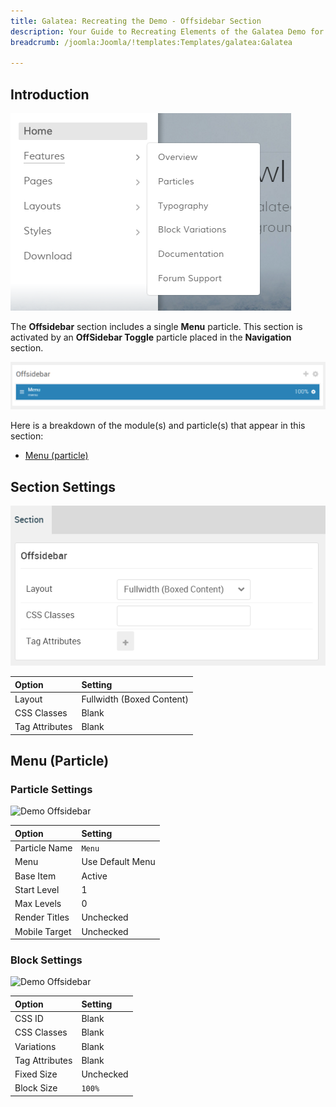 ```yaml
---
title: Galatea: Recreating the Demo - Offsidebar Section
description: Your Guide to Recreating Elements of the Galatea Demo for Joomla
breadcrumb: /joomla:Joomla/!templates:Templates/galatea:Galatea

---
```


## Introduction

![](assets/offsidebar.png)

The **Offsidebar** section includes a single **Menu** particle. This section is activated by an **OffSidebar Toggle** particle placed in the **Navigation** section.

![](assets/home_offsidebar.png)

Here is a breakdown of the module(s) and particle(s) that appear in this section:

* [Menu (particle)](#menu-(particle))

## Section Settings

![](assets/demo_offsidebar_settings.png)

| Option           | Setting                   |
| :--------------- | :----------               |
| Layout           | Fullwidth (Boxed Content) |
| CSS Classes      | Blank                     |
| Tag Attributes   | Blank                     |

## Menu (Particle)

### Particle Settings

![Demo Offsidebar](demo_offsidebar_1.png)

| Option        | Setting                               |
| :-----        | :-----                                |
| Particle Name | `Menu`                                |
| Menu          | Use Default Menu                      |
| Base Item     | Active                                |
| Start Level   | 1                                     |
| Max Levels    | 0                                     |
| Render Titles | Unchecked                             |
| Mobile Target | Unchecked                             |

### Block Settings

![Demo Offsidebar](demo_offsidebar_2.png)

| Option         | Setting   |
| :-----         | :-----    |
| CSS ID         | Blank     |
| CSS Classes    | Blank     |
| Variations     | Blank     |
| Tag Attributes | Blank     |
| Fixed Size     | Unchecked |
| Block Size     | `100%`    |